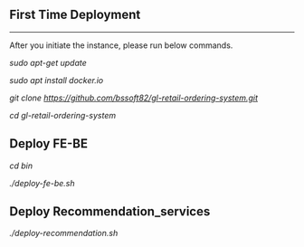 ## First Time Deployment
---------------------	
After you initiate the instance, please run below commands.

_sudo apt-get update_

_sudo apt install docker.io_

_git clone https://github.com/bssoft82/gl-retail-ordering-system.git_

_cd gl-retail-ordering-system_

Deploy FE-BE
-------------
_cd bin_

_./deploy-fe-be.sh_


Deploy Recommendation_services
-------------------------------
_./deploy-recommendation.sh_
